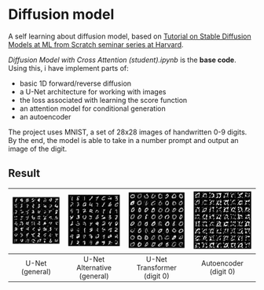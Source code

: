 # Diffusion model

A self learning about diffusion model, based on [Tutorial on Stable Diffusion Models at ML from Scratch seminar series at Harvard](https://github.com/Animadversio/DiffusionFromScratch).

*Diffusion Model with Cross Attention (student).ipynb* is the **base code**. Using this, i have implement parts of:

- basic 1D forward/reverse diffusion
- a U-Net architecture for working with images
- the loss associated with learning the score function
- an attention model for conditional generation
- an autoencoder
  
The project uses MNIST, a set of 28x28 images of handwritten 0-9 digits. By the end, the model is able to take in a number prompt and output an image of the digit.

## Result

| ![Caption 1](result/unet.png) | ![Caption 2](result/unet_alternative.png) | ![Caption 3](result/unet_transformer.png) | ![Caption 4](result/autoencoder.png) |
| :------------------------------: | :------------------------------: | :------------------------------: | :------------------------------: |
| U-Net (general)                            | U-Net Alternative (general)                | U-Net Transformer (digit 0)               | Autoencoder (digit 0)                      |

